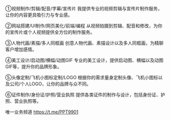 ①视频制作/剪辑/配音/字幕/宣传片
我提供专业的视频剪辑与宣传片制作服务，让你的内容更具吸引力与专业感。

②网站搭建/UI制作/网页美化/前端/编程
从视频拍摄到剪辑、配音和修改，为你的宣传片或个人视频提供全方位的制作服务。

③人物代画/素描/多人同框画
创意人物代画、素描设计以及多人同框画，为精聊客户增加感情。

④美工设计/启动图/横幅/动图GIF
专业的美工设计，提供启动图、横幅以及动图GIF等，提升你的品牌形象。

⑤头像定制/飞机小图标定制/LOGO
根据你的需求量身定制头像、飞机小图标以及公司/个人LOGO，让你的品牌与众不同。

⑥证件制作/身份证/护照/营业执照
提供各类证件的制作与设计，包括身份证、护照、营业执照等。

唯一业务频道
https://t.me/PPT9901
